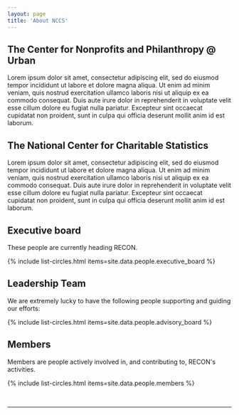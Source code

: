 ```yaml
---
layout: page
title: 'About NCCS'
---
```






## The Center for Nonprofits and Philanthropy @ Urban

Lorem ipsum dolor sit amet, consectetur adipiscing elit, sed do eiusmod tempor incididunt ut labore et dolore magna aliqua. Ut enim ad minim veniam, quis nostrud exercitation ullamco laboris nisi ut aliquip ex ea commodo consequat. Duis aute irure dolor in reprehenderit in voluptate velit esse cillum dolore eu fugiat nulla pariatur. Excepteur sint occaecat cupidatat non proident, sunt in culpa qui officia deserunt mollit anim id est laborum. 

## The National Center for Charitable Statistics

Lorem ipsum dolor sit amet, consectetur adipiscing elit, sed do eiusmod tempor incididunt ut labore et dolore magna aliqua. Ut enim ad minim veniam, quis nostrud exercitation ullamco laboris nisi ut aliquip ex ea commodo consequat. Duis aute irure dolor in reprehenderit in voluptate velit esse cillum dolore eu fugiat nulla pariatur. Excepteur sint occaecat cupidatat non proident, sunt in culpa qui officia deserunt mollit anim id est laborum. 


<!--  MEMBER PROFILES ARE IN _DATA/PEOPLE.YAML  -->


## Executive board

These people are currently heading RECON.

{% include list-circles.html items=site.data.people.executive_board %}

## Leadership Team

We are extremely lucky to have the following people supporting and guiding our efforts:

{% include list-circles.html items=site.data.people.advisory_board %}


## Members

Members are people actively involved in, and contributing to, RECON's activities. 

{% include list-circles.html items=site.data.people.members %}


<br>
<hr>
<br>


